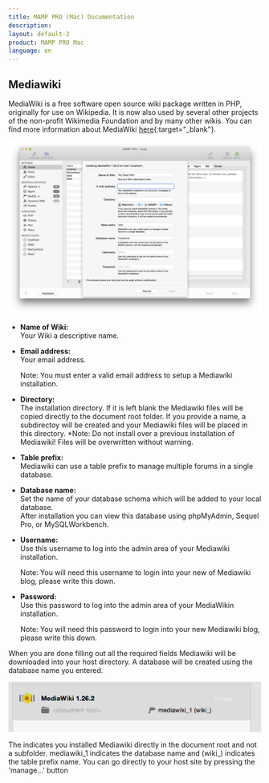 ```yaml
---
title: MAMP PRO (Mac) Documentation
description: 
layout: default-2
product: MAMP PRO Mac
language: en
---
```


## Mediawiki

MediaWiki is a free software open source wiki package written in PHP, originally for use on Wikipedia. It is now also used by several other projects of the non-profit Wikimedia Foundation and by many other wikis. You can find more information about MediaWiki [here](https://www.mediawiki.org){:target="_blank"}.

![MAMP](MediaWiki.png)

*  **Name of Wiki:**  
   Your Wiki a descriptive name.

*  **Email address:**  
   Your email address.
   <div class="alert" role="alert">
   Note: You must enter a valid email address to setup a Mediawiki installation.
   </div>
*  **Directory:**  
   The installation directory. If it is left blank the Mediawiki files will be copied directly to the document root folder. If you provide a name, a subdirectoy will be created and your Mediawiki files will be placed in this directory. 
   *Note: Do not install over a previous installation of Mediawiki! Files will be overwritten without warning.  

*  **Table prefix:**  
   Mediawiki can use a table prefix to manage multiple forums in a single database.

*  **Database name:**  
   Set the name of your database schema which will be added to your local database.  
   After installation you can view this database using phpMyAdmin, Sequel Pro, or MySQLWorkbench. 
 
*  **Username:**  
   Use this username to log into the admin area of your Mediawiki installation.  
   <div class="alert" role="alert">
   Note: You will need this username to login into your new of Mediawiki blog, please write this down.
   </div>

*  **Password:**  
   Use this password to log into the admin area of your MediaWikin installation.  
   <div class="alert" role="alert">   
   Note: You will need this password to login into your new Mediawiki blog, please write this down.
   </div>

When you are done filling out all the required fields Mediawiki will be downloaded into your host directory. A database will be created using the database name you entered.

![MAMP](MediaWikiInstalled.png)

The <document root> indicates you installed Mediawiki directly in the document root and not a subfolder. mediawiki_1 indicates the database name and (wiki_) indicates the table prefix name. You can go directly to your host site by pressing the 'manage...' button






